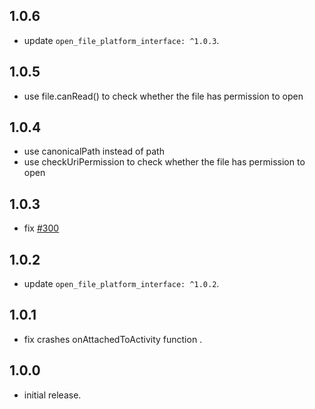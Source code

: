 ## 1.0.6
* update `open_file_platform_interface: ^1.0.3`.
## 1.0.5
* use file.canRead() to check whether the file has permission to open
## 1.0.4
* use canonicalPath instead of path
* use checkUriPermission to check whether the file has permission to open
## 1.0.3
* fix [#300](https://github.com/crazecoder/open_file/issues/300)
## 1.0.2
* update `open_file_platform_interface: ^1.0.2`.
## 1.0.1
* fix crashes onAttachedToActivity function .
## 1.0.0
* initial release.
